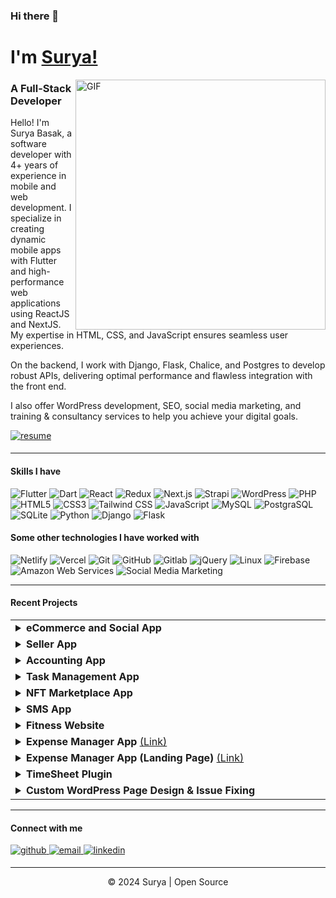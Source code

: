 ### Hi there 👋 
# I'm [Surya!](https://github.com/thesurjo) 

<img align="right" alt="GIF" width="400px" src="https://i.imgur.com/426UaGw.png" />

### A Full-Stack Developer


Hello! I'm Surya Basak, a software developer with 4+ years of experience in mobile and web development. I specialize in creating dynamic mobile apps with Flutter and high-performance web applications using ReactJS and NextJS. My expertise in HTML, CSS, and JavaScript ensures seamless user experiences.

On the backend, I work with Django, Flask, Chalice, and Postgres to develop robust APIs, delivering optimal performance and flawless integration with the front end.

I also offer WordPress development, SEO, social media marketing, and training & consultancy services to help you achieve your digital goals.
<div align="start">
<a href="https://suryabasak.netlify.app/resume" target="_blank">
  <img src="https://img.shields.io/badge/resume-%23ff6f61.svg?&style=for-the-badge&logo=readme&logoColor=white" alt="resume" style="margin-bottom: 5px;" />
</a>
</div>

---

#### Skills I have

![Flutter](https://img.shields.io/badge/-Flutter-000000?style=flat&logo=flutter)
![Dart](https://img.shields.io/badge/-Dart-000000?style=flat&logo=Dart)
![React](https://img.shields.io/badge/-React-000000?style=flat&logo=react)
![Redux](https://img.shields.io/badge/-Redux-black?style=flat-square&logo=Redux)
![Next.js](https://img.shields.io/badge/-Next-black?style=flat-square&logo=Next.js)
![Strapi](https://img.shields.io/badge/-Strapi-000000?style=flat&logo=strapi)
![WordPress](https://img.shields.io/badge/-WordPress-000000?style=flat&logo=wordpress)
![PHP](https://img.shields.io/badge/-PHP-000000?style=flat&logo=PHP)
![HTML5](https://img.shields.io/badge/-HTML5-000000?style=flat&logo=HTML5)
![CSS3](https://img.shields.io/badge/-CSS3-000000?style=flat&logo=CSS3)
![Tailwind CSS](https://img.shields.io/badge/-Tailwind%20CSS-000000?style=flat&logo=tailwindcss&logoColor=white)
![JavaScript](https://img.shields.io/badge/-JavaScript-000000?style=flat&logo=JavaScript)
![MySQL](https://img.shields.io/badge/-MySQL-000000?style=flat&logo=mysql&logoColor=white)
![PostgraSQL](https://img.shields.io/badge/-PostgraSQL-000000?style=flat&logo=postgresql)
![SQLite](https://img.shields.io/badge/-SQLite-000000?style=flat&logo=sqlite)
![Python](https://img.shields.io/badge/-Python-000000?style=flat&logo=python)
![Django](https://img.shields.io/badge/-Django-000000?style=flat&logo=django)
![Flask](https://img.shields.io/badge/-Flask-000000?style=flat&logo=Flask)

#### Some other technologies I have worked with

![Netlify](https://img.shields.io/badge/-Netlify-222222?style=flat-square&logo=netlify)
![Vercel](https://img.shields.io/badge/-Vercel-222222?style=flat-square&logo=vercel)
![Git](https://img.shields.io/badge/-Git-222222?style=flat-square&logo=git)
![GitHub](https://img.shields.io/badge/-GitHub-222222?style=flat-square&logo=github)
![Gitlab](https://img.shields.io/badge/-Gitlab-222222?style=flat-square&logo=gitlab)
![jQuery](https://img.shields.io/badge/-jQuery-222222?style=flat&logo=jQuery&logoColor=0769AD)
![Linux](https://img.shields.io/badge/-Linux-222222?style=flat&logo=linux&logoColor=FCC624)
![Firebase](https://img.shields.io/badge/Firebase-222222?style=flat-square&logo=firebase)
![Amazon Web Services](https://img.shields.io/badge/-Amazon%20Web%20Services-222222?style=flat-square&logo=Amazon-Web-Service)
![Social Media Marketing](https://img.shields.io/badge/-Social%20Media%20Marketing-222222?style=flat-square&logo=Social-Media-Marketing)
<br/>

---

#### Recent Projects

<table>
  <tbody>
    <!-- PROJECT:START -->
    <tr>
      <td width="1200px">
        <details>
          <summary><strong>eCommerce and Social App</strong></summary>
          <p>
            Designed and implemented a comprehensive e-commerce platform with secure user sign-in, product management, and social sharing features.
          </p>
          <p><strong>Technologies Utilized:</strong></p>
          <p>
            <img src="https://img.shields.io/badge/-Flutter-000000?style=flat&logo=flutter" alt="Flutter"/>
            <img src="https://img.shields.io/badge/Firebase-000000?style=flat-square&logo=firebase" alt="Firebase"/>
            <img src="https://img.shields.io/badge/-Dart-000000?style=flat&logo=Dart" alt="Dart"/>
          </p>
        </details>
      </td>
    </tr>
    <tr>
      <td>
        <details>
          <summary><strong>Seller App</strong></summary>
          <p>
            Developed a seller app using Flutter, Dart, and Firebase. The app enables clients to manage product categories, handle vendor information, and configure access permissions.
          </p>
          <p><strong>Technologies Utilized:</strong></p>
          <p>
            <img src="https://img.shields.io/badge/-Flutter-000000?style=flat&logo=flutter" alt="Flutter"/>
            <img src="https://img.shields.io/badge/Firebase-000000?style=flat-square&logo=firebase" alt="Firebase"/>
            <img src="https://img.shields.io/badge/-Dart-000000?style=flat&logo=Dart" alt="Dart"/>
          </p>
        </details>
      </td>
    </tr>
    <tr>
      <td>
        <details>
          <summary><strong>Accounting App</strong></summary>
          <p>
            Developed an accounting app for managing financial transactions, featuring QR code product addition for convenience and accuracy.
          </p>
          <p><strong>Technologies Utilized:</strong></p>
          <p>
            <img src="https://img.shields.io/badge/-Flutter-000000?style=flat&logo=flutter" alt="Flutter"/>
            <img src="https://img.shields.io/badge/-Dart-000000?style=flat&logo=Dart" alt="Dart"/>
          </p>
        </details>
      </td>
    </tr>
    <tr>
      <td>
        <details>
          <summary><strong>Task Management App</strong></summary>
          <p>
            Developed a task management app using Flutter, Dart, and Firebase. The app features task creation, prioritization, and tracking, along with user authentication and real-time updates.
          </p>
          <p><strong>Technologies Utilized:</strong></p>
          <p>
            <img src="https://img.shields.io/badge/-Flutter-000000?style=flat&logo=flutter" alt="Flutter"/>
            <img src="https://img.shields.io/badge/-Dart-000000?style=flat&logo=Dart" alt="Dart"/>
            <img src="https://img.shields.io/badge/-Firebase-000000?style=flat&logo=firebase" alt="Firebase"/>
          </p>
        </details>
      </td>
    </tr>
    <tr>
      <td>
        <details>
          <summary><strong>NFT Marketplace App</strong></summary>
          <p>
            Created an NFT platform for connecting Cardano wallets, exploring NFTs, and securely buying and selling NFTs using blockchain technology.
          </p>
          <p><strong>Technologies Utilized:</strong></p>
          <p>
            <img src="https://img.shields.io/badge/-Flutter-000000?style=flat&logo=flutter" alt="Flutter"/>
            <img src="https://img.shields.io/badge/-Dart-000000?style=flat&logo=Dart" alt="Dart"/>
          </p>
        </details>
      </td>
    </tr>
    <tr>
      <td>
        <details>
          <summary><strong>SMS App</strong></summary>
          <p>
            Developed an SMS app for sending and receiving text messages. Integrated features include notification replies and contact management.
          </p>
          <p><strong>Technologies Utilized:</strong></p>
          <p>
            <img src="https://img.shields.io/badge/-Flutter-000000?style=flat&logo=flutter" alt="Flutter"/>
            <img src="https://img.shields.io/badge/-Dart-000000?style=flat&logo=Dart" alt="Dart"/>
          </p>
        </details>
      </td>
    </tr>
    <tr>
      <td>
        <details>
          <summary><strong>Fitness Website</strong></summary>
          <p>
            Developed a fitness website with dynamic content management, event registration through EventBrite, and venue booking via PeerSpace.
          </p>
          <p><strong>Technologies Utilized:</strong></p>
          <p>
            <img src="https://img.shields.io/badge/-Next.js-000000?style=flat&logo=next.js" alt="Next.js"/>
            <img src="https://img.shields.io/badge/-EventBrite_API-000000?style=flat" alt="EventBrite API"/>
            <img src="https://img.shields.io/badge/-Strapi-000000?style=flat&logo=strapi" alt="Strapi"/>
          </p>
        </details>
      </td>
    </tr>
    <tr>
      <td>
        <details>
          <summary><strong>Expense Manager App</strong> <a href="https://play.google.com/store/apps/details?id=com.finance.khorcha">(Link)</a></summary>
          <p>
            Created an app for tracking income and expenses, featuring an expense filter and interactive charts for visualizing financial data.
          </p>
          <p><strong>Technologies Utilized:</strong></p>
          <p>
            <img src="https://img.shields.io/badge/-Flutter-000000?style=flat&logo=flutter" alt="Flutter"/>
            <img src="https://img.shields.io/badge/-Dart-000000?style=flat&logo=Dart" alt="Dart"/>
            <img src="https://img.shields.io/badge/-SQLite-000000?style=flat&logo=sqlite" alt="SQLite"/>
          </p>
        </details>
      </td>
    </tr>
    <tr>
      <td>
        <details>
          <summary><strong>Expense Manager App (Landing Page)</strong> <a href="https://khorcha.in/">(Link)</a></summary>
          <p>
            Developed a landing page showcasing features of the Expense Manager app, highlighting expense tracking, data visualization, and user convenience.
          </p>
          <p><strong>Technologies Utilized:</strong></p>
          <p>
            <img src="https://img.shields.io/badge/-Next.js-000000?style=flat&logo=next.js" alt="Next.js"/>
            <img src="https://img.shields.io/badge/-TailwindCSS-000000?style=flat&logo=tailwindcss" alt="TailwindCSS"/>
          </p>
        </details>
      </td>
    </tr>
    <tr>
      <td>
        <details>
          <summary><strong>TimeSheet Plugin</strong></summary>
          <p>
            Developed a WordPress plugin for managing employees, clients, and projects, with efficient time tracking and comprehensive, filterable reports.
          </p>
          <p><strong>Technologies Utilized:</strong></p>
          <p>
            <img src="https://img.shields.io/badge/-WordPress-000000?style=flat&logo=wordpress" alt="WordPress"/>
            <img src="https://img.shields.io/badge/-PHP-000000?style=flat&logo=php" alt="PHP"/>
            <img src="https://img.shields.io/badge/-JavaScript-000000?style=flat&logo=javascript" alt="JavaScript"/>
          </p>
        </details>
      </td>
    </tr>
    <tr>
      <td>
        <details>
          <summary><strong>Custom WordPress Page Design & Issue Fixing</strong></summary>
          <p>
            Enhanced WordPress websites by resolving plugin issues, configuring Advanced Custom Fields, and creating tailored plugins for specific needs.
          </p>
          <p><strong>Technologies Utilized:</strong></p>
          <p>
            <img src="https://img.shields.io/badge/-WordPress-000000?style=flat&logo=wordpress" alt="WordPress"/>
            <img src="https://img.shields.io/badge/-PHP-000000?style=flat&logo=php" alt="PHP"/>
            <img src="https://img.shields.io/badge/-JavaScript-000000?style=flat&logo=javascript" alt="JavaScript"/>
            <img src="https://img.shields.io/badge/-ACF-000000?style=flat&logo=advanced-custom-fields" alt="ACF"/>
          </p>
        </details>
      </td>
    </tr>
    <!-- PROJECT:END -->
  </tbody>
</table>


---

#### Connect with me
<div align="start">
<a href="https://github.com/thesurjo" target="_blank">
<img src=https://img.shields.io/badge/github-%2324292e.svg?&style=for-the-badge&logo=github&logoColor=white alt=github style="margin-bottom: 5px;" />
</a>
<a href="mailto:suryabasak10@gmail.com" target="_blank">
  <img src="https://img.shields.io/badge/email-%23D14836.svg?&style=for-the-badge&logo=gmail&logoColor=white" alt="email" style="margin-bottom: 5px;" />
</a>
<a href="https://linkedin.com/in/suryabasak" target="_blank">
<img src=https://img.shields.io/badge/linkedin-%231E77B5.svg?&style=for-the-badge&logo=linkedin&logoColor=white alt=linkedin style="margin-bottom: 5px;" />
</a>
</div>  

---

<div align="center">
<p>© 2024 Surya | Open Source</p>
</div>
  